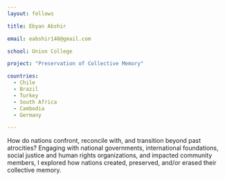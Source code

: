 ```yaml
---
layout: fellows

title: Ebyan Abshir

email: eabshir148@gmail.com

school: Union College

project: "Preservation of Collective Memory"

countries:
  - Chile
  - Brazil
  - Turkey
  - South Africa
  - Cambodia
  - Germany

---
```


How do nations confront, reconcile with, and transition beyond past atrocities? Engaging with national governments, international foundations, social justice and human rights organizations, and impacted community members, I explored how nations created, preserved, and/or erased their collective memory.
